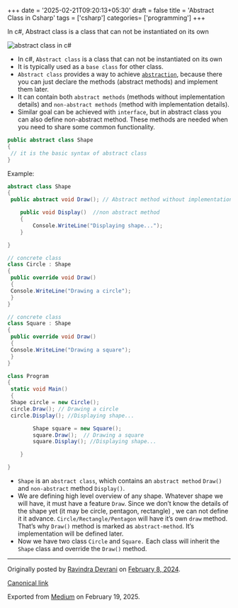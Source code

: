 +++
date = '2025-02-21T09:20:13+05:30'
draft = false
title = 'Abstract Class in Csharp'
tags = ['csharp']
categories= ['programming']
+++

In c#, Abstract class is a class that can not be instantiated on its own

![abstract class in c#](/images/1_7nIXLfpui9Rj0eXs8Wk2-A.png)

- In c#, `Abstract class` is a class that can not be instantiated on its own
- It is typically used as a `base class` for other class.
- `Abstract class` provides a way to achieve [`abstraction`](https://medium.com/@ravindradevrani/abstraction-in-c-c3d4c832942a), because there you can just declare the methods (abstract methods) and implement them later.
- It can contain both `abstract methods` (methods without implementation details) and `non-abstract methods` (method with implementation details).
- Similar goal can be achieved with `interface`, but in abstract class you can also define non-abstract method. These methods are needed when you need to share some common functionality.

```cs
public abstract class Shape
{
 // it is the basic syntax of abstract class
}
```

Example:

```cs
abstract class Shape
{
 public abstract void Draw(); // Abstract method without implementation

    public void Display()  //non abstract method
    {
        Console.WriteLine("Displaying shape...");
    }

}

// concrete class
class Circle : Shape
{
 public override void Draw()
 {
 Console.WriteLine("Drawing a circle");
 }
}

// concrete class
class Square : Shape
{
 public override void Draw()
 {
 Console.WriteLine("Drawing a square");
 }
}

class Program
{
 static void Main()
 {
 Shape circle = new Circle();
 circle.Draw(); // Drawing a circle
 circle.Display(); //Displaying shape...

        Shape square = new Square();
        square.Draw();  // Drawing a square
        square.Display(); //Displaying shape...

    }

}
```

- `Shape` is an `abstract class`, which contains an `abstract method` `Draw()` and `non-abstract` method `Display()`.
- We are defining high level overview of any shape. Whatever shape we will have, it must have a feature `Draw`. Since we don’t know the details of the shape yet (it may be circle, pentagon, rectangle) , we can not define it it advance. `Circle/Rectangle/Pentagon` will have it’s own `draw` method. That’s why `Draw()` method is marked as `abstract-method`. It’s implementation will be defined later.
- Now we have two class `Circle` and `Square.` Each class will inherit the `Shape` class and override the `Draw()` method.

---

Originally posted by [Ravindra Devrani](https://medium.com/@ravindradevrani) on [February 8, 2024](https://medium.com/p/2dc51b1a7249).

[Canonical link](https://medium.com/@ravindradevrani/abstract-class-in-c-2dc51b1a7249)

Exported from [Medium](https://medium.com) on February 19, 2025.

